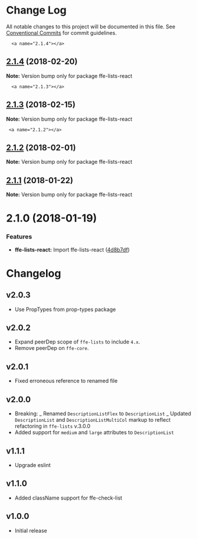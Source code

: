 # Change Log

All notable changes to this project will be documented in this file.
See [Conventional Commits](https://conventionalcommits.org) for commit guidelines.

      <a name="2.1.4"></a>
## [2.1.4](***REMOVED***) (2018-02-20)




**Note:** Version bump only for package ffe-lists-react

      <a name="2.1.3"></a>
## [2.1.3](***REMOVED***) (2018-02-15)




**Note:** Version bump only for package ffe-lists-react

     <a name="2.1.2"></a>
## [2.1.2](***REMOVED***) (2018-02-01)




**Note:** Version bump only for package ffe-lists-react

<a name="2.1.1"></a>
## [2.1.1](***REMOVED***) (2018-01-22)




**Note:** Version bump only for package ffe-lists-react

<a name="2.1.0"></a>

# 2.1.0 (2018-01-19)

### Features

* **ffe-lists-react:** Import ffe-lists-react ([4d8b7df](***REMOVED***))


# Changelog

## v2.0.3

* Use PropTypes from prop-types package

## v2.0.2

* Expand peerDep scope of `ffe-lists` to include `4.x`.
* Remove peerDep on `ffe-core`.

## v2.0.1

* Fixed erroneous reference to renamed file

## v2.0.0

* Breaking:
_ Renamed `DescriptionListFlex` to `DescriptionList`
_ Updated `DescriptionList` and `DescriptionListMultiCol` markup to reflect refactoring in `ffe-lists` v.3.0.0
* Added support for `medium` and `large` attributes to `DescriptionList`

## v1.1.1

* Upgrade eslint

## v1.1.0

* Added className support for ffe-check-list

## v1.0.0

* Initial release

